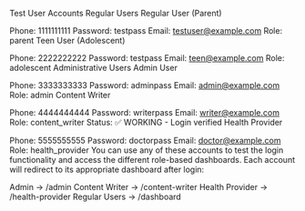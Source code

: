 Test User Accounts
Regular Users
Regular User (Parent)

Phone: 1111111111
Password: testpass
Email: testuser@example.com
Role: parent
Teen User (Adolescent)

Phone: 2222222222
Password: testpass
Email: teen@example.com
Role: adolescent
Administrative Users
Admin User

Phone: 3333333333
Password: adminpass
Email: admin@example.com
Role: admin
Content Writer

Phone: 4444444444
Password: writerpass
Email: writer@example.com
Role: content_writer
Status: ✅ WORKING - Login verified
Health Provider

Phone: 5555555555
Password: doctorpass
Email: doctor@example.com
Role: health_provider
You can use any of these accounts to test the login functionality and access the different role-based dashboards. Each account will redirect to its appropriate dashboard after login:

Admin → /admin
Content Writer → /content-writer
Health Provider → /health-provider
Regular Users → /dashboard